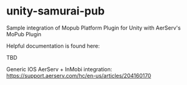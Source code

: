 # unity-samurai-pub
Sample integration of Mopub Platform Plugin for Unity with AerServ's MoPub Plugin

Helpful documentation is found here:

TBD

Generic IOS AerServ + InMobi integration:
https://support.aerserv.com/hc/en-us/articles/204160170
